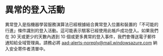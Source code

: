 <properties
	pageTitle="異常的登入活動"
	description="這份報告包含由我們的機器學習演算法識別為「異常」的登入。"
	services="active-directory"
	documentationCenter=""
	authors="SSalahAhmed"
	manager="gchander"
	editor=""/>

<tags
	ms.service="active-directory"
	ms.workload="identity"
	ms.tgt_pltfrm="na"
	ms.devlang="na"
	ms.topic="article"
	ms.date="08/17/2015"
	ms.author="saah;kenhoff"/>

# 異常的登入活動

異常登入是指機器學習服務演算法已經根據結合異常登入位置和裝置的「不可能的行進」條件識別的登入活動。這可能表示駭客已經使用此帳戶成功登入。如果我們在 30 天或更少的天數內遇到 10 個或更多異常的登入事件，我們會傳送電子郵件通知給全域管理員。請務必將 aad-alerts-noreply@mail.windowsazure.com 納入安全寄件者清單中。

<!---HONumber=August15_HO9-->